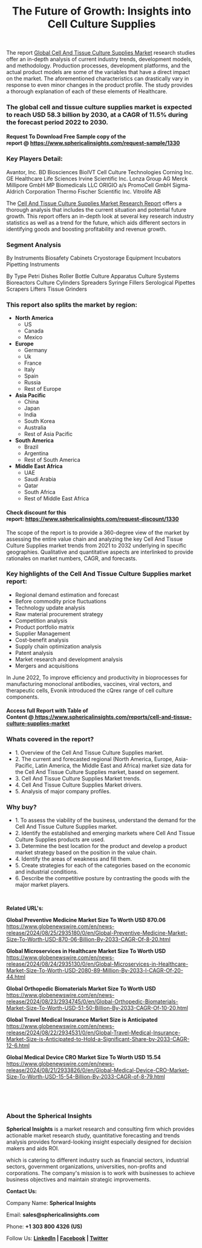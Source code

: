 <h1 style="text-align: center;">The Future of Growth: Insights into Cell Culture Supplies</h1>
<p>&nbsp;</p>
<p>The report&nbsp;<a href="https://www.sphericalinsights.com/reports/cell-and-tissue-culture-supplies-market" target="_blank" rel="noopener noreferrer">Global Cell And Tissue Culture Supplies Market</a>&nbsp;research studies offer an in-depth analysis of current industry trends, development models, and methodology. Production processes, development platforms, and the actual product models are some of the variables that have a direct impact on the market. The aforementioned characteristics can drastically vary in response to even minor changes in the product profile. The study provides a thorough explanation of each of these elements of Healthcare.</p>
<h3>The global cell and tissue culture supplies market is expected to reach USD 58.3 billion by 2030, at a CAGR of 11.5% during the forecast period 2022 to 2030.</h3>
<h4>Request To Download Free Sample copy of the report&nbsp;@&nbsp;<a href="https://www.sphericalinsights.com/request-sample/1330" target="_blank" rel="noopener noreferrer">https://www.sphericalinsights.com/request-sample/1330</a></h4>
<h3><strong>Key Players Detail:</strong></h3>
<p>Avantor, Inc. BD Biosciences BioIVT Cell Culture Technologies Corning Inc. GE Healthcare Life Sciences Irvine Scientific Inc. Lonza Group AG Merck Millipore GmbH MP Biomedicals LLC ORIGIO a/s PromoCell GmbH Sigma-Aldrich Corporation Thermo Fischer Scientific Inc. Vitrolife AB</p>
<p>The&nbsp;<a href="https://www.sphericalinsights.com/reports/cell-and-tissue-culture-supplies-market" target="_blank" rel="noopener noreferrer">Cell And Tissue Culture Supplies Market Research Report</a>&nbsp;offers a thorough analysis that includes the current situation and potential future growth. This report offers an in-depth look at several key research industry statistics as well as a trend for the future, which aids different sectors in identifying goods and boosting profitability and revenue growth.</p>
<h3><strong>Segment Analysis</strong></h3>
<p>By Instruments Biosafety Cabinets Cryostorage Equipment Incubators Pipetting Instruments</p>
<p>By Type Petri Dishes Roller Bottle Culture Apparatus Culture Systems Bioreactors Culture Cylinders Spreaders Syringe Fillers Serological Pipettes Scrapers Lifters Tissue Grinders</p>
<h3><strong>This report also splits the market by region:</strong></h3>
<ul>
<li><strong>North America</strong>
<ul>
<li>US</li>
<li>Canada</li>
<li>Mexico</li>
</ul>
</li>
<li><strong>Europe</strong>
<ul>
<li>Germany</li>
<li>Uk</li>
<li>France</li>
<li>Italy</li>
<li>Spain</li>
<li>Russia</li>
<li>Rest of Europe</li>
</ul>
</li>
<li><strong>Asia Pacific</strong>
<ul>
<li>China</li>
<li>Japan</li>
<li>India</li>
<li>South Korea</li>
<li>Australia</li>
<li>Rest of Asia Pacific</li>
</ul>
</li>
<li><strong>South America</strong>
<ul>
<li>Brazil</li>
<li>Argentina</li>
<li>Rest of South America</li>
</ul>
</li>
<li><strong>Middle East Africa</strong>
<ul>
<li>UAE</li>
<li>Saudi Arabia</li>
<li>Qatar</li>
<li>South Africa</li>
<li>Rest of Middle East Africa</li>
</ul>
</li>
</ul>
<h4>Check discount for this report:&nbsp;<a href="https://www.sphericalinsights.com/request-discount/1330" target="_blank" rel="noopener noreferrer">https://www.sphericalinsights.com/request-discount/1330</a></h4>
<p>The scope of the report is to provide a 360-degree view of the market by assessing the entire value chain and analyzing the key Cell And Tissue Culture Supplies market trends from 2021 to 2032 underlying in specific geographies. Qualitative and quantitative aspects are interlinked to provide rationales on market numbers, CAGR, and forecasts.</p>
<h3><strong>Key highlights of the Cell And Tissue Culture Supplies market report:</strong></h3>
<ul>
<li>Regional demand estimation and forecast</li>
<li>Before commodity price fluctuations</li>
<li>Technology update analysis</li>
<li>Raw material procurement strategy</li>
<li>Competition analysis</li>
<li>Product portfolio matrix</li>
<li>Supplier Management</li>
<li>Cost-benefit analysis</li>
<li>Supply chain optimization analysis</li>
<li>Patent analysis</li>
<li>Market research and development analysis</li>
<li>Mergers and acquisitions</li>
</ul>
<p>In June 2022, To improve efficiency and productivity in bioprocesses for manufacturing monoclonal antibodies, vaccines, viral vectors, and therapeutic cells, Evonik introduced the cQrex range of cell culture components.</p>
<h4>Access full Report with Table of Content&nbsp;@<a href="https://www.sphericalinsights.com/reports/cell-and-tissue-culture-supplies-market" target="_blank" rel="noopener noreferrer">&nbsp;https://www.sphericalinsights.com/reports/cell-and-tissue-culture-supplies-market</a></h4>
<h3><strong>Whats covered in the report?</strong></h3>
<ul>
<li>1. Overview of the Cell And Tissue Culture Supplies market.</li>
<li>2. The current and forecasted regional (North America, Europe, Asia-Pacific, Latin America, the Middle East and Africa) market size data for the Cell And Tissue Culture Supplies market, based on segement.</li>
<li>3. Cell And Tissue Culture Supplies Market trends.</li>
<li>4. Cell And Tissue Culture Supplies Market drivers.</li>
<li>5. Analysis of major company profiles.</li>
</ul>
<h3><strong>Why buy?</strong></h3>
<ul>
<li>1. To assess the viability of the business, understand the demand for the Cell And Tissue Culture Supplies market.</li>
<li>2. Identify the established and emerging markets where Cell And Tissue Culture Supplies products are used.</li>
<li>3. Determine the best location for the product and develop a product market strategy based on the position in the value chain.</li>
<li>4. Identify the areas of weakness and fill them.</li>
<li>5. Create strategies for each of the categories based on the economic and industrial conditions.</li>
<li>6. Describe the competitive posture by contrasting the goods with the major market players.</li>
</ul>
<p>&nbsp;</p>
<p><strong>Related URL's:</strong></p>
<p><strong>Global Preventive Medicine Market Size To Worth USD 870.06</strong><br /><a href="https://www.globenewswire.com/en/news-release/2024/08/25/2935180/0/en/Global-Preventive-Medicine-Market-Size-To-Worth-USD-870-06-Billion-By-2033-CAGR-Of-8-20.html" rel="nofollow">https://www.globenewswire.com/en/news-release/2024/08/25/2935180/0/en/Global-Preventive-Medicine-Market-Size-To-Worth-USD-870-06-Billion-By-2033-CAGR-Of-8-20.html</a>&nbsp;</p>
<p><strong>Global Microservices in Healthcare&nbsp;Market&nbsp;Size To Worth USD</strong><br /><a href="https://www.globenewswire.com/en/news-release/2024/08/24/2935130/0/en/Global-Microservices-in-Healthcare-Market-Size-To-Worth-USD-2080-89-Million-By-2033-l-CAGR-Of-20-44.html" rel="nofollow">https://www.globenewswire.com/en/news-release/2024/08/24/2935130/0/en/Global-Microservices-in-Healthcare-Market-Size-To-Worth-USD-2080-89-Million-By-2033-l-CAGR-Of-20-44.html</a>&nbsp;</p>
<p><strong>Global Orthopedic Biomaterials Market Size To Worth USD</strong><br /><a href="https://www.globenewswire.com/en/news-release/2024/08/23/2934745/0/en/Global-Orthopedic-Biomaterials-Market-Size-To-Worth-USD-51-50-Billion-By-2033-CAGR-Of-10-20.html" rel="nofollow">https://www.globenewswire.com/en/news-release/2024/08/23/2934745/0/en/Global-Orthopedic-Biomaterials-Market-Size-To-Worth-USD-51-50-Billion-By-2033-CAGR-Of-10-20.html</a>&nbsp;</p>
<p><strong>Global Travel Medical Insurance Market Size is Anticipated</strong><br /><a href="https://www.globenewswire.com/en/news-release/2024/08/22/2934531/0/en/Global-Travel-Medical-Insurance-Market-Size-is-Anticipated-to-Hold-a-Significant-Share-by-2033-CAGR-12-6.html" rel="nofollow">https://www.globenewswire.com/en/news-release/2024/08/22/2934531/0/en/Global-Travel-Medical-Insurance-Market-Size-is-Anticipated-to-Hold-a-Significant-Share-by-2033-CAGR-12-6.html</a>&nbsp;</p>
<p><strong>Global Medical Device CRO Market Size To Worth USD 15.54</strong><br /><a href="https://www.globenewswire.com/en/news-release/2024/08/21/2933826/0/en/Global-Medical-Device-CRO-Market-Size-To-Worth-USD-15-54-Billion-By-2033-CAGR-of-8-79.html" rel="nofollow">https://www.globenewswire.com/en/news-release/2024/08/21/2933826/0/en/Global-Medical-Device-CRO-Market-Size-To-Worth-USD-15-54-Billion-By-2033-CAGR-of-8-79.html</a>&nbsp;</p>
<p>&nbsp;</p>
<p>&nbsp;</p>
<h3><strong>About the Spherical Insights</strong></h3>
<p><strong>Spherical Insights</strong>&nbsp;is a market research and consulting firm which provides actionable market research study, quantitative forecasting and trends analysis provides forward-looking insight especially designed for decision makers and aids ROI.</p>
<p>which is catering to different industry such as financial sectors, industrial sectors, government organizations, universities, non-profits and corporations. The company's mission is to work with businesses to achieve business objectives and maintain strategic improvements.</p>
<p><strong>Contact Us:</strong></p>
<p>Company Name:&nbsp;<strong>Spherical Insights</strong></p>
<p>Email:&nbsp;<strong>sales@sphericalinsights.com</strong></p>
<p>Phone:&nbsp;<strong>+1 303 800 4326 (US)</strong></p>
<p>Follow Us:&nbsp;<strong><a href="https://www.linkedin.com/company/spherical-insight/" rel="nofollow"><u>LinkedIn</u></a>&nbsp;|&nbsp;<a href="https://www.facebook.com/sphericalinsights22" rel="nofollow"><u>Facebook</u></a>&nbsp;|&nbsp;<a href="https://twitter.com/SInsights_US" rel="nofollow"><u>Twitter</u></a></strong></p>
